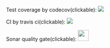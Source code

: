 Test coverage by codecov(clickable):
<a href="https://codecov.io/gh/realtroffy/
telegrambot-update-handler" >
<img src="https://codecov.io/gh/realtroffy/telegrambot-update-handler/branch/main/graph/badge.svg?token=JRQELFXD7J"/>
</a>
<br>

CI by travis ci(clickable):
<a href="https://app.travis-ci.com/github/realtroffy/telegrambot-update-handler" >
<img src="https://app.travis-ci.com/realtroffy/
telegrambot-update-handler.svg?branch=main"/>
</a>

Sonar quality gate(clickable):
<a href="https://sonarcloud.io/summary/overall?id=realtroffy_telegrambot-update-handler" >
<img width=30 height=30 src="https://pbs.twimg.com/profile_images/955394530806829056/LC7DAYM3_reasonably_small.jpg"/>
</a>
